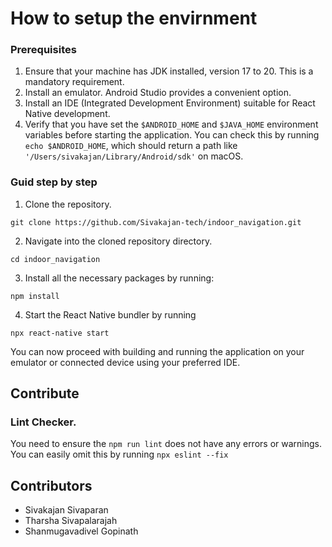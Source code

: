 # How to setup the envirnment
### Prerequisites
1. Ensure that your machine has JDK installed, version 17 to 20. This is a mandatory requirement.
2. Install an emulator. Android Studio provides a convenient option.
3. Install an IDE (Integrated Development Environment) suitable for React Native development.
4. Verify that you have set the `$ANDROID_HOME` and `$JAVA_HOME` environment variables before starting the application. You can check this by running `echo $ANDROID_HOME`, which should return a path like `'/Users/sivakajan/Library/Android/sdk'` on macOS.

### Guid step by step

1. Clone the repository.
```
git clone https://github.com/Sivakajan-tech/indoor_navigation.git
```
2. Navigate into the cloned repository directory.
```
cd indoor_navigation
```

3. Install all the necessary packages by running:
```
npm install
```
   
4. Start the React Native bundler by running
```
npx react-native start
```
You can now proceed with building and running the application on your emulator or connected device using your preferred IDE.


## Contribute

### Lint Checker.
You need to ensure the `npm run lint` does not have any errors or warnings. You can easily omit this by running `npx eslint --fix`

## Contributors
* Sivakajan Sivaparan
* Tharsha Sivapalarajah
* Shanmugavadivel Gopinath
